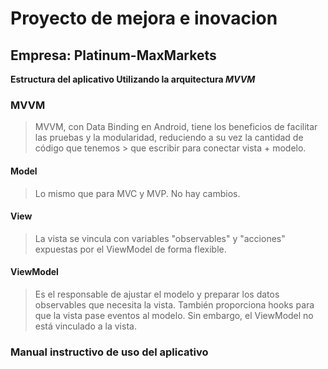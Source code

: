 # Proyecto de mejora e inovacion
## Empresa: Platinum-MaxMarkets

**Estructura del aplicativo Utilizando la arquitectura _MVVM_**

### MVVM
> MVVM, con Data Binding en Android, tiene los beneficios de facilitar las pruebas y la modularidad, reduciendo a su vez la cantidad de código que tenemos > que escribir para conectar vista + modelo.
#### Model
> Lo mismo que para MVC y MVP. No hay cambios.

#### View

> La vista se vincula con variables "observables" y "acciones" expuestas por el ViewModel de forma flexible.

#### ViewModel
> Es el responsable de ajustar el modelo y preparar los datos observables que necesita la vista. También proporciona hooks para que la vista pase eventos al modelo. Sin embargo, el ViewModel no está vinculado a la vista.
> 
### Manual instructivo de uso del aplicativo

